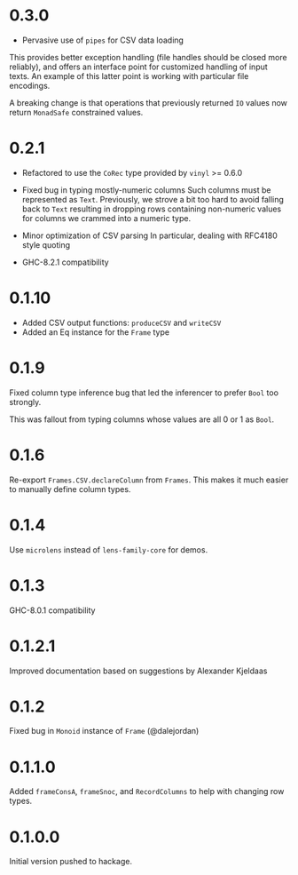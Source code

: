 # 0.3.0

- Pervasive use of `pipes` for CSV data loading

This provides better exception handling (file handles should be closed more reliably), and offers an interface point for customized handling of input texts. An example of this latter point is working with particular file encodings.

A breaking change is that operations that previously returned `IO` values now return `MonadSafe` constrained values.

# 0.2.1

- Refactored to use the `CoRec` type provided by `vinyl` >= 0.6.0

- Fixed bug in typing mostly-numeric columns
Such columns must be represented as `Text`. Previously, we strove a bit too hard to avoid falling back to `Text` resulting in dropping rows containing non-numeric values for columns we crammed into a numeric type.

- Minor optimization of CSV parsing
In particular, dealing with RFC4180 style quoting

- GHC-8.2.1 compatibility

# 0.1.10

- Added CSV output functions: `produceCSV` and `writeCSV`
- Added an Eq instance for the `Frame` type


# 0.1.9

Fixed column type inference bug that led the inferencer to prefer `Bool` too strongly.

This was fallout from typing columns whose values are all 0 or 1 as `Bool`.

# 0.1.6

Re-export `Frames.CSV.declareColumn` from `Frames`. This makes it much
easier to manually define column types.

# 0.1.4

Use `microlens` instead of `lens-family-core` for demos.

# 0.1.3

GHC-8.0.1 compatibility

# 0.1.2.1

Improved documentation based on suggestions by Alexander Kjeldaas

# 0.1.2

Fixed bug in `Monoid` instance of `Frame` (@dalejordan)

# 0.1.1.0

Added `frameConsA`, `frameSnoc`, and `RecordColumns` to help with
changing row types.

# 0.1.0.0

Initial version pushed to hackage.
